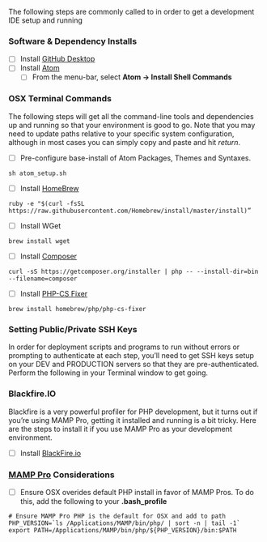 The following steps are commonly called to in order to get a development IDE setup and running

### Software & Dependency Installs

- [ ] Install [GitHub Desktop](http://desktop.github.com)
- [ ] Install [Atom](http://atom.io/)
	- [ ] From the menu-bar, select **Atom -> Install Shell Commands**

### OSX Terminal Commands

The following steps will get all the command-line tools and dependencies up and running so that your environment is good to go. Note that you may need to update paths relative to your specific system configuration, although in most cases you can simply copy and paste and hit *return*.

- [ ] Pre-configure base-install of Atom Packages, Themes and Syntaxes.
```shell
sh atom_setup.sh
```
- [ ] Install [HomeBrew](http://brew.sh/)
```shell
ruby -e "$(curl -fsSL https://raw.githubusercontent.com/Homebrew/install/master/install)”
```
- [ ] Install WGet
```shell
brew install wget
```
- [ ] Install [Composer](http://getcomposer.org)
```shell
curl -sS https://getcomposer.org/installer | php -- --install-dir=bin --filename=composer
```
- [ ] Install [PHP-CS Fixer](http://cs.sensiolabs.org/)
```shell
brew install homebrew/php/php-cs-fixer
```
### Setting Public/Private SSH Keys
In order for deployment scripts and programs to run without errors or prompting to authenticate at each step, you’ll need to get SSH keys setup on your DEV and PRODUCTION servers so that they are pre-authenticated.  Perform the following in your Terminal window to get going.

### Blackfire.IO

Blackfire is a very powerful profiler for PHP development, but it turns out if you’re using MAMP Pro, getting it installed and running is a bit tricky. Here are the steps to install it if you use MAMP Pro as your development environment.

- [ ] Install [BlackFire.io](http://blackfire.io)


### [MAMP Pro](http://www.mamp.info) Considerations

- [ ] Ensure OSX overides default PHP install in favor of MAMP Pros. To do this, add the following to your **.bash_profile**
```shell
# Ensure MAMP Pro PHP is the default for OSX and add to path
PHP_VERSION=`ls /Applications/MAMP/bin/php/ | sort -n | tail -1`
export PATH=/Applications/MAMP/bin/php/${PHP_VERSION}/bin:$PATH
```

